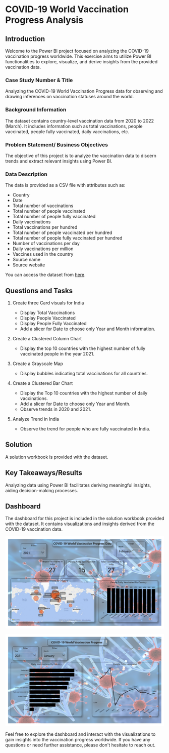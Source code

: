 # COVID-19 World Vaccination Progress Analysis

## Introduction

Welcome to the Power BI project focused on analyzing the COVID-19 vaccination progress worldwide. This exercise aims to utilize Power BI functionalities to explore, visualize, and derive insights from the provided vaccination data.

### Case Study Number & Title

Analyzing the COVID-19 World Vaccination Progress data for observing and drawing inferences on vaccination statuses around the world.

### Background Information

The dataset contains country-level vaccination data from 2020 to 2022 (March). It includes information such as total vaccinations, people vaccinated, people fully vaccinated, daily vaccinations, etc.

### Problem Statement/ Business Objectives

The objective of this project is to analyze the vaccination data to discern trends and extract relevant insights using Power BI.

### Data Description

The data is provided as a CSV file with attributes such as:
- Country
- Date
- Total number of vaccinations
- Total number of people vaccinated
- Total number of people fully vaccinated
- Daily vaccinations
- Total vaccinations per hundred
- Total number of people vaccinated per hundred
- Total number of people fully vaccinated per hundred
- Number of vaccinations per day
- Daily vaccinations per million
- Vaccines used in the country
- Source name
- Source website

You can access the dataset from [here](https://www.kaggle.com/datasets/gpreda/covid-world-vaccination-progress?select=country_vaccinations_by_manufacturer.csv).

## Questions and Tasks

1. Create three Card visuals for India
   - Display Total Vaccinations
   - Display People Vaccinated
   - Display People Fully Vaccinated
   - Add a slicer for Date to choose only Year and Month information.

2. Create a Clustered Column Chart
   - Display the top 10 countries with the highest number of fully vaccinated people in the year 2021.

3. Create a Grayscale Map
   - Display bubbles indicating total vaccinations for all countries.

4. Create a Clustered Bar Chart
   - Display the Top 10 countries with the highest number of daily vaccinations.
   - Add a slicer for Date to choose only Year and Month.
   - Observe trends in 2020 and 2021.

5. Analyze Trend in India
   - Observe the trend for people who are fully vaccinated in India.

## Solution

A solution workbook is provided with the dataset.

## Key Takeaways/Results

Analyzing data using Power BI facilitates deriving meaningful insights, aiding decision-making processes.

## Dashboard

The dashboard for this project is included in the solution workbook provided with the dataset. It contains visualizations and insights derived from the COVID-19 vaccination data.

![Alt Text](https://github.com/Ruthwik14/Power-BI/blob/main/covid%20vacination/Power%20BI%20Dashboard/Power%20BI%20Dashboard_page-0001.jpg)

![Alt Text](https://github.com/Ruthwik14/Power-BI/blob/main/covid%20vacination/Power%20BI%20Dashboard/Power%20BI%20Dashboard_page-0002.jpg)



Feel free to explore the dashboard and interact with the visualizations to gain insights into the vaccination progress worldwide. If you have any questions or need further assistance, please don't hesitate to reach out.

